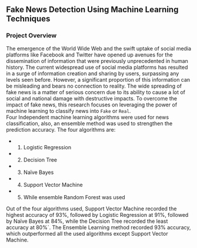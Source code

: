 ## Fake News Detection Using Machine Learning Techniques

### Project Overview 
The emergence of the World Wide Web and the swift uptake of social media platforms like Facebook and Twitter have opened up avenues for the dissemination of information that were previously unprecedented in human history. The current widespread use of social media platforms has resulted in a surge of information creation and sharing by users, surpassing any levels seen before. However, a significant proportion of this information can be misleading and bears no connection to reality. 
The wide spreading of fake news is a matter of serious concern due to its ability to cause a lot of social and national damage with destructive impacts. To overcome the impact of fake news, this research focuses on leveraging the power of machine learning to classify news into `Fake` or `Real`. <br>
Four Independent machine learning algorithms were used for news classification, also, an ensemble method was used to strengthen the prediction accuracy. The four algorithms are:
- 1. Logistic Regression 
- 2. Decision Tree
- 3. Naïve Bayes
- 4. Support Vector Machine
- 5. While ensemble Random Forest was used

Out of the four algorithms used, Support Vector Machine recorded the highest accuracy of 93%, followed by Logistic Regression at 91%, followed by Naïve Bayes at 84%, while the Decision Tree recorded the least accuracy at 80%`.
The Ensemble Learning method recorded 93% accuracy, which outperformed all the used algorithms except Support Vector Machine.
